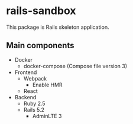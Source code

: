 # rails-sandbox

This package is Rails skeleton application.

## Main components

* Docker
  * docker-compose (Compose file version 3)
* Frontend
  * Webpack
    * Enable HMR
  * React
* Backend
  * Ruby 2.5
  * Rails 5.2
    * AdminLTE 3

